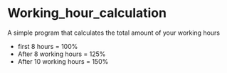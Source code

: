 # Working_hour_calculation

A simple program that calculates the total amount of your working hours
- first 8 hours = 100%
- After 8 working hours = 125%
- After 10 working hours = 150%
